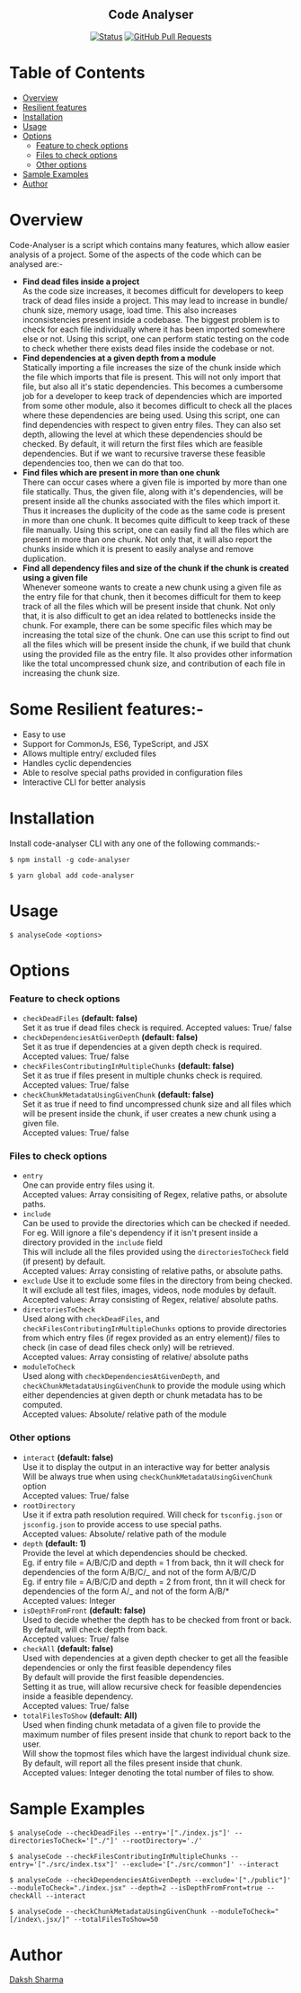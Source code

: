 <h2 align="center">Code Analyser</h2>
<div align="center">

[![Status](https://img.shields.io/badge/status-active-success.svg)]()
[![GitHub Pull Requests](https://img.shields.io/github/issues-pr/kylelobo/The-Documentation-Compendium.svg)](https://github.com/Daksh2104/code-analyser/pulls)

  </div>

# Table of Contents

- [Overview](#overview)
- [Resilient features](#some-resilient-features)
- [Installation](#installation)
- [Usage](#usage)
- [Options](#options)
  - [Feature to check options](#feature-to-check-options)
  - [Files to check options](#files-to-check-options)
  - [Other options](#other-options)
- [Sample Examples](#sample-examples)
- [Author](#author)

# Overview

Code-Analyser is a script which contains many features, which allow easier analysis of a project. Some of the aspects of the code which can be analysed are:-

- **Find dead files inside a project**\
  As the code size increases, it becomes difficult for developers to keep track of dead files inside a project. This may lead to increase in bundle/ chunk size, memory usage, load time. This also increases inconsistencies present inside a codebase. The biggest problem is to check for each file individually where it has been imported somewhere else or not. Using this script, one can perform static testing on the code to check whether there exists dead files inside the codebase or not.
- **Find dependencies at a given depth from a module**\
  Statically importing a file increases the size of the chunk inside which the file which imports that file is present. This will not only import that file, but also all it's static dependencies. This becomes a cumbersome job for a developer to keep track of dependencies which are imported from some other module, also it becomes difficult to check all the places where these dependencies are being used. Using this script, one can find dependencies with respect to given entry files. They can also set depth, allowing the level at which these dependencies should be checked. By default, it will return the first files which are feasible dependencies. But if we want to recursive traverse these feasible dependencies too, then we can do that too.
- **Find files which are present in more than one chunk**\
  There can occur cases where a given file is imported by more than one file statically. Thus, the given file, along with it's dependencies, will be present inside all the chunks associated with the files which import it. Thus it increases the duplicity of the code as the same code is present in more than one chunk. It becomes quite difficult to keep track of these file manually. Using this script, one can easily find all the files which are present in more than one chunk. Not only that, it will also report the chunks inside which it is present to easily analyse and remove duplication.
- **Find all dependency files and size of the chunk if the chunk is created using a given file**\
   Whenever someone wants to create a new chunk using a given file as the entry file for that chunk, then it becomes difficult for them to keep track of all the files which will be present inside that chunk. Not only that, it is also difficult to get an idea related to bottlenecks inside the chunk. For example, there can be some specific files which may be increasing the total size of the chunk. One can use this script to find out all the files which will be present inside the chunk, if we build that chunk using the provided file as the entry file. It also provides other information like the total uncompressed chunk size, and contribution of each file in increasing the chunk size.
  <br>

# Some Resilient features:-

- Easy to use
- Support for CommonJs, ES6, TypeScript, and JSX
- Allows multiple entry/ excluded files
- Handles cyclic dependencies
- Able to resolve special paths provided in configuration files
- Interactive CLI for better analysis

# Installation

Install code-analyser CLI with any one of the following commands:-

```
$ npm install -g code-analyser
```

```
$ yarn global add code-analyser
```

# Usage

```
$ analyseCode <options>
```

# Options

### Feature to check options

- `checkDeadFiles` **(default: false)** \
   Set it as true if dead files check is required.
  Accepted values: True/ false
  <br>
- `checkDependenciesAtGivenDepth` **(default: false)** \
   Set it as true if dependencies at a given depth check is required. \
   Accepted values: True/ false
  <br>
- `checkFilesContributingInMultipleChunks` **(default: false)** \
   Set it as true if files present in multiple chunks check is required.\
   Accepted values: True/ false
  <br>
- `checkChunkMetadataUsingGivenChunk` **(default: false)**\
   Set it as true if need to find uncompressed chunk size and all files which will be present inside the chunk, if user creates a new chunk using a given file. \
   Accepted values: True/ false

### Files to check options

- `entry` \
   One can provide entry files using it. \
   Accepted values: Array consisiting of Regex, relative paths, or absolute paths.
  <br>
- `include` \
   Can be used to provide the directories which can be checked if needed. \
   For eg. Will ignore a file's dependency if it isn't present inside a directory provided in the `include` field \
  This will include all the files provided using the `directoriesToCheck` field (if present) by default. \
  Accepted values: Array consisting of relative paths, or absolute paths.
  <br>
- `exclude`
  Use it to exclude some files in the directory from being checked. \
   It will exclude all test files, images, videos, node modules by default. \
   Accepted values: Array consisting of Regex, relative/ absolute paths.
  <br>
- `directoriesToCheck` \
   Used along with `checkDeadFiles`, and `checkFilesContributingInMultipleChunks` options to provide directories from which entry files (if regex provided as an entry element)/
  files to check (in case of dead files check only) will be retrieved. \
   Accepted values: Array consisting of relative/ absolute paths
  <br>
- `moduleToCheck` \
  Used along with `checkDependenciesAtGivenDepth`, and `checkChunkMetadataUsingGivenChunk` to provide the module using which either dependencies at given depth or chunk metadata has to be computed. \
  Accepted values: Absolute/ relative path of the module

### Other options

- `interact` **(default: false)** \
   Use it to display the output in an interactive way for better analysis \
   Will be always true when using `checkChunkMetadataUsingGivenChunk` option \
   Accepted values: True/ false
  <br>
- `rootDirectory` \
   Use it if extra path resolution required. Will check for `tsconfig.json` or `jsconfig.json` to provide access to use special paths. \
   Accepted values: Absolute/ relative path of the module
  <br>
- `depth` **(default: 1)** \
   Provide the level at which dependencies should be checked. \
   Eg. if entry file = A/B/C/D and depth = 1 from back, thn it will check for dependencies of the form A/B/C/_ and not of the form A/B/C/D \
   Eg. if entry file = A/B/C/D and depth = 2 from front, thn it will check for dependencies of the form A/_ and not of the form A/B/\* \
   Accepted values: Integer
  <br>
- `isDepthFromFront` **(default: false)** \
   Used to decide whether the depth has to be checked from front or back. \
   By default, will check depth from back. \
   Accepted values: True/ false
  <br>
- `checkAll` **(default: false)** \
   Used with dependencies at a given depth checker to get all the feasible dependencies or only the first feasible dependency files \
   By default will provide the first feasible dependencies. \
   Setting it as true, will allow recursive check for feasible dependencies inside a feasible dependency. \
  Accepted values: True/ false
- `totalFilesToShow` **(default: All)** \
  Used when finding chunk metadata of a given file to provide the maximum number of files present inside that chunk to report back to the user. \
  Will show the topmost files which have the largest individual chunk size. By default, will report all the files present inside that chunk. \
  Accepted values: Integer denoting the total number of files to show.

# Sample Examples

```
$ analyseCode --checkDeadFiles --entry='["./index.js"]' --directoriesToCheck='["./"]' --rootDirectory='./'
```

```
$ analyseCode --checkFilesContributingInMultipleChunks --entry='["./src/index.tsx"]' --exclude='["./src/common"]' --interact
```

```
$ analyseCode --checkDependenciesAtGivenDepth --exclude='["./public"]' --moduleToCheck="./index.jsx" --depth=2 --isDepthFromFront=true --checkAll --interact
```

```
$ analyseCode --checkChunkMetadataUsingGivenChunk --moduleToCheck="[/index\.jsx/]" --totalFilesToShow=50
```

# Author

[Daksh Sharma](https://github.com/Daksh2104)

